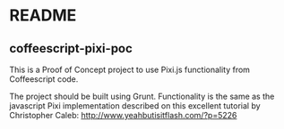 # README #

## coffeescript-pixi-poc ##

This is a Proof of Concept project to use Pixi.js functionality from Coffeescript code. 

The project should be built using Grunt. Functionality is the same as the javascript Pixi implementation described on this excellent tutorial by Christopher Caleb:
http://www.yeahbutisitflash.com/?p=5226

